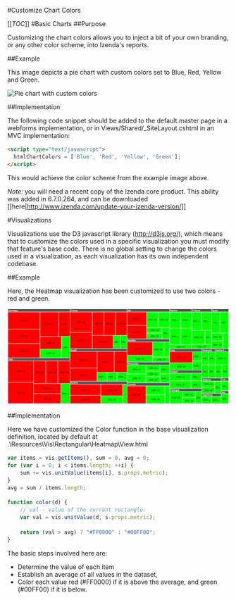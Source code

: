 #Customize Chart Colors

[[_TOC_]]
#Basic Charts
##Purpose

Customizing the chart colors allows you to inject a bit of your own branding, or any other color scheme, into Izenda's reports. 

##Example

This image depicts a pie chart with custom colors set to Blue, Red, Yellow and Green. 

![Pie chart with custom colors](http://wiki.izenda.us/Guides/Developer-Links-and-Guides/colors.png)

##Implementation

The following code snippet should be added to the default.master page in a webforms implementation, or in Views/Shared/_SiteLayout.cshtml in an MVC implementation:

```html
<script type="text/javascript">
  htmlChartColors = ['Blue', 'Red', 'Yellow', 'Green'];
</script>
```

This would achieve the color scheme from the example image above. 

*Note:* you will need a recent copy of the Izenda core product. This ability was added in 6.7.0.264, and can be downloaded [[here|http://www.izenda.com/update-your-izenda-version/]]

#Visualizations

Visualizations use the D3 javascript library (http://d3js.org/), which means that to customize the colors used in a specific visualization you must modify that feature's base code. There is no global setting to change the colors used in a visualization, as each visualization has its own independent codebase.

##Example

Here, the Heatmap visualization has been customized to use two colors - red and green.

![Custom Colors used in a visualization](/Guides/Customize-Chart-Colors/vis-custom-color.png)

##Implementation

Here we have customized the Color function in the base visualization definition, located by default at .\Resources\Vis\Rectangular\Heatmap\View.html

```javascript
var items = vis.getItems(), sum = 0, avg = 0;
for (var i = 0; i < items.length; ++i) {
	sum += vis.unitValue(items[i], s.props.metric);
}
avg = sum / items.length;

function color(d) {
	// val - value of the current rectangle.
	var val = vis.unitValue(d, s.props.metric);

	return (val > avg) ? "#FF0000" : "#00FF00";
}
```

The basic steps involved here are:

* Determine the value of each item
* Establish an average of all values in the dataset,
* Color each value red (#FF0000) if it is above the average, and green (#00FF00) if it is below.